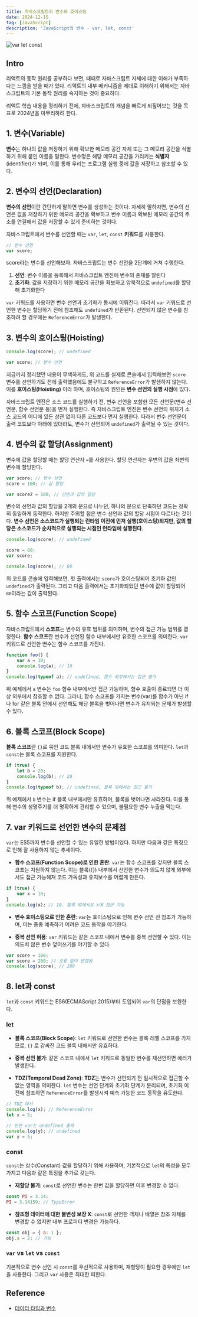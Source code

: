 ```yaml
---
title: 자바스크립트의 변수와 호이스팅
date: 2024-12-15
tag: [JavaScript]
description: 'JavaScript의 변수 - var, let, const'
---
```


![var let const](/markdowns/images/post11-20/var-let-const.png)

## Intro

리액트의 동작 원리를 공부하다 보면, 때때로 자바스크립트 자체에 대한 이해가 부족하다는 느낌을 받을 때가 있다. 리액트의 내부 메커니즘을 제대로 이해하기 위해서는 자바스크립트의 기본 동작 원리를 숙지하는 것이 중요하다.

리액트 학습 내용을 정리하기 전에, 자바스크립트의 개념을 빠르게 되짚어보는 것을 목표로 2024년을 마무리하려 한다.

## 1. 변수(Variable)

**변수**는 하나의 값을 저장하기 위해 확보한 메모리 공간 자체 또는 그 메모리 공간을 식별하기 위해 붙인 이름을 말한다. 변수명은 해당 메모리 공간을 가리키는 **식별자**(identifier)가 되며, 이를 통해 우리는 프로그램 실행 중에 값을 저장하고 참조할 수 있다.

## 2. 변수의 선언(Declaration)

**변수의 선언**이란 간단하게 말하면 변수를 생성하는 것이다. 자세히 말하자면, 변수의 선언은 값을 저장하기 위한 메모리 공간을 확보하고 변수 이름과 확보된 메모리 공간의 주소를 연결해서 값을 저장할 수 있게 준비하는 것이다.

자바스크립트에서 변수를 선언할 때는 `var`, `let`, `const` **키워드**를 사용한다.

```javascript
// 변수 선언
var score;
```

score라는 변수를 선언해보자. 자바스크립트는 변수 선언을 2단계에 거쳐 수행한다.

1. **선언**: 변수 이름을 등록해서 자바스크립트 엔진에 변수의 존재를 알린다
2. **초기화**: 값을 저장하기 위한 메모리 공간을 확보하고 암묵적으로 `undefined`를 할당해 초기화한다

`var` 키워드를 사용하면 변수 선언과 초기화가 동시에 이뤄진다. 따라서 `var` 키워드로 선언한 변수는 할당하기 전에 참조해도 `undefined`가 반환된다. 선언되지 않은 변수를 참조하려 할 경우에는 `ReferenceError`가 발생한다.

## 3. 변수의 호이스팅(Hoisting)

```javascript
console.log(score); // undefined

var score; // 변수 선언
```

지금까지 정리했던 내용이 무색하게도, 위 코드를 실제로 콘솔에서 입력해보면 `score` 변수를 선언하기도 전에 출력했음에도 불구하고 `ReferenceError`가 발생하지 않는다. 이를 **호이스팅(Hoisting)** 이라 하며, 호이스팅의 원인은 **변수 선언의 실행 시점**에 있다.

자바스크립트 엔진은 소스 코드를 실행하기 전, 변수 선언을 포함한 모든 선언문(변수 선언문, 함수 선언문 등)을 먼저 실행한다. 즉 자바스크립트 엔진은 변수 선언의 위치가 소스 코드의 어디에 있든 상관 없이 다른 코드보다 먼저 실행한다. 따라서 변수 선언문이 출력 코드보다 아래에 있더라도, 변수가 선언되어 `undefined`가 출력될 수 있는 것이다.

## 4. 변수의 값 할당(Assignment)

변수에 값을 할당할 때는 할당 연산자 `=`를 사용한다. 할당 연산자는 우변의 값을 좌변의 변수에 할당한다.

```javascript
var score; // 변수 선언
score = 100; // 값 할당

var score2 = 100; // 선언과 값의 할당
```

변수의 선언과 값의 할당을 2개의 문으로 나누던, 하나의 문으로 단축하던 코드는 정확히 동일하게 동작한다. 하지만 주의할 점은 변수 선언과 값의 할당 시점이 다르다는 것이다. **변수 선언은 소스코드가 실행되는 런타임 이전에 먼저 실행(호이스팅)되지만, 값의 할당은 소스코드가 순차적으로 실행되는 시점인 런타임에 실행된다**.

```javascript
console.log(score); // undefined

score = 80;
var score;

console.log(score); // 80
```

위 코드를 콘솔에 입력해보면, 첫 출력에서는 `score`가 호이스팅되어 초기화 값인 `undefined`가 출력된다. 그리고 다음 출력에서는 초기화되었던 변수에 값이 할당되어 `80`이라는 값이 출력된다.

## 5. 함수 스코프(Function Scope)

자바스크립트에서 **스코프**는 변수의 유효 범위를 의미하며, 변수의 접근 가능 범위를 결정한다. **함수 스코프**란 변수가 선언된 함수 내부에서만 유효한 스코프를 의미한다. `var` 키워드로 선언한 변수는 함수 스코프를 가진다.

```javascript
function foo() {
    var a = 10;
    console.log(a); // 10
}
console.log(typeof a); // undefined, 함수 외부에서는 접근 불가
```

위 예제에서 `a` 변수는 `foo` 함수 내부에서만 접근 가능하며, 함수 호출이 종료되면 더 이상 외부에서 참조할 수 없다. 그러나, 함수 스코프를 가지는 변수(var)를 함수가 아닌 if나 for 같은 블록 안에서 선언해도 해당 블록을 벗어나면 변수가 유지되는 문제가 발생할 수 있다.

## 6. 블록 스코프(Block Scope)

**블록 스코프**란 `{}`로 묶인 코드 블록 내에서만 변수가 유효한 스코프를 의미한다. `let`과 `const`는 블록 스코프를 지원한다.

```javascript
if (true) {
    let b = 20;
    console.log(b); // 20
}
console.log(typeof b); // undefined, 블록 밖에서는 접근 불가
```

위 예제에서 `b` 변수는 if 블록 내부에서만 유효하며, 블록을 벗어나면 사라진다. 이를 통해 변수의 생명주기를 더 명확하게 관리할 수 있으며, 불필요한 변수 누출을 막는다.

## 7. var 키워드로 선언한 변수의 문제점

`var`는 ES5까지 변수를 선언할 수 있는 유일한 방법이었다. 하지만 다음과 같은 특징으로 인해 잘 사용하지 않는 추세이다.

-   **함수 스코프(Function Scope)로 인한 혼란**: `var`는 함수 스코프를 갖지만 블록 스코프는 지원하지 않는다. 이는 블록({}) 내부에서 선언한 변수가 의도치 않게 외부에서도 접근 가능해져 코드 가독성과 유지보수를 어렵게 만든다.

```javascript
if (true) {
    var x = 10;
}
console.log(x); // 10, 블록 밖에서도 x에 접근 가능
```

-   **변수 호이스팅으로 인한 혼란**: `var`는 호이스팅으로 인해 변수 선언 전 참조가 가능하며, 이는 종종 예측하기 어려운 코드 동작을 야기한다.

-   **중복 선언 허용**: `var` 키워드는 같은 스코프 내에서 변수를 중복 선언할 수 있다. 이는 의도치 않은 변수 덮어쓰기를 야기할 수 있다.

```javascript
var score = 100;
var score = 200; // 오류 없이 변경됨
console.log(score); // 200
```

## 8. let과 const

`let`과 `const` 키워드는 ES6(ECMAScript 2015)부터 도입되어 `var`의 단점을 보완한다.

### let

-   **블록 스코프(Block Scope)**: `let` 키워드로 선언한 변수는 블록 레벨 스코프를 가지므로, `{}` 로 감싸진 코드 블록 내에서만 유효하다.

-   **중복 선언 불가**: 같은 스코프 내에서 `let` 키워드로 동일한 변수를 재선언하면 에러가 발생한다.

-   **TDZ(Temporal Dead Zone)**: **TDZ**는 변수가 선언되기 전 일시적으로 접근할 수 없는 영역을 의미한다. `let` 변수는 선언 단계와 초기화 단계가 분리되며, 초기화 이전에 참조하면 `ReferenceError`를 발생시켜 예측 가능한 코드 동작을 유도한다.

```javascript
// TDZ 예시
console.log(x); // ReferenceError
let x = 5;

// 반면 var는 undefined 출력
console.log(y); // undefined
var y = 5;
```

### const

`const`는 상수(Constant) 값을 할당하기 위해 사용하며, 기본적으로 `let`의 특성을 모두 가지고 다음과 같은 특징을 추가로 갖는다.

-   **재할당 불가**: `const`로 선언한 변수는 한번 값을 할당하면 이후 변경할 수 없다.

```javascript
const PI = 3.14;
PI = 3.14159; // TypeError
```

-   **참조형 데이터에 대한 불변성 보장 X**: `const`로 선언한 객체나 배열은 참조 자체를 변경할 수 없지만 내부 프로퍼티 변경은 가능하다.

```javascript
const obj = { a: 1 };
obj.a = 2; // 가능
```

### `var` vs `let` vs `const`

기본적으로 변수 선언 시 `const`를 우선적으로 사용하며, 재할당이 필요한 경우에만 `let`을 사용한다. 그리고 `var` 사용은 최대한 피한다.

## Reference

-   [데이터 타입과 변수](https://poiemaweb.com/js-data-type-variable)
